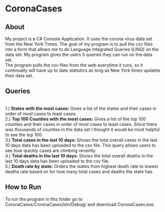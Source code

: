 # CoronaCases #
## About ##
My project is a C# Console Application. It uses the corona virus data set from the New York Times. The goal of my program is to pull the csv files into a form that allows me to do Language Integrated Queries (LINQ) on the data set. My program gives the users 5 queries they can run on the data set.
<br>The program pulls the csv files from the web everytime it runs, so it continually will have up to date statistics as long as New York times updates their data set.
## Queries ##
<br>1.) **States with the most cases:** Gives a list of the states and their cases in order of most cases to least cases. <br> 
2.) **Top 100 Counties with the most cases:**  Gives a list of the top 100 counties and their cases in order of most cases to least cases. Since there was thousands of counties in the data set I thought it would be most helpful to see the top 100.<br> 
3.) **Total cases in the last 10 days:** Shows the total overall cases in the last 10 days data has been uploaded to the csv file. This query allows users to see how quickly cases are climbing recently. <br>
4.) **Total deaths in the last 10 days:** Shows the total overall deaths in the last 10 days data has been uploaded to the csv file. <br>
5.) **Death rate by state:** Orders the states from highest death rate to lowest deaths rate based on for how many total cases and deaths the state has. <br>

## How to Run ##
To run the program in this folder go to CoronaCases/CoronaCases/bin/Debug/ and download CoronaCases.exe.


